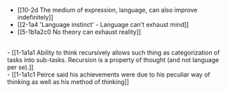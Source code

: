 - [[10-2d The medium of expression, language, can also improve indefinitely]]
- [[2-1a4 'Language instinct' - Language can't exhaust mind]]
- [[5-1b1a2c0 No theory can exhaust reality]]
<br>
- [[1-1a1a1 Ability to think recursively allows such thing as categorization of tasks into sub-tasks. Recursion is a property of thought (and not language per se).]]
<br>
- [[1-1a1c1 Peirce said his achievements were due to his peculiar way of thinking as well as his method of thinking]]
